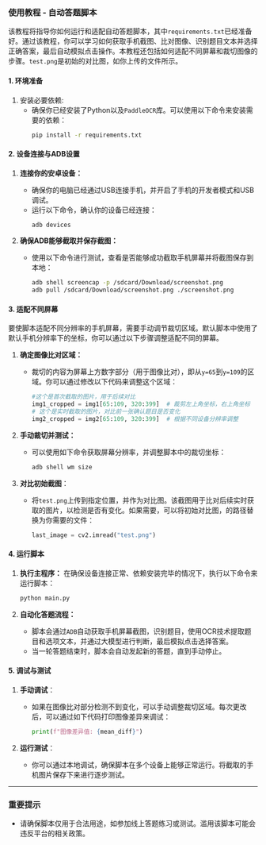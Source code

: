 ### 使用教程 - 自动答题脚本

该教程将指导你如何运行和适配自动答题脚本，其中`requirements.txt`已经准备好。通过该教程，你可以学习如何获取手机截图、比对图像、识别题目文本并选择正确答案，最后自动模拟点击操作。本教程还包括如何适配不同屏幕和裁切图像的步骤。`test.png`是初始的对比图，如你上传的文件所示。

#### 1. 环境准备

1. 安装必要依赖:
   - 确保你已经安装了Python以及`PaddleOCR`库。可以使用以下命令来安装需要的依赖：
     ```bash
     pip install -r requirements.txt
     ```

#### 2. 设备连接与ADB设置

1. **连接你的安卓设备：**
   - 确保你的电脑已经通过USB连接手机，并开启了手机的开发者模式和USB调试。
   - 运行以下命令，确认你的设备已经连接：
     ```bash
     adb devices
     ```

2. **确保ADB能够截取并保存截图：**
   - 使用以下命令进行测试，查看是否能够成功截取手机屏幕并将截图保存到本地：
     ```bash
     adb shell screencap -p /sdcard/Download/screenshot.png
     adb pull /sdcard/Download/screenshot.png ./screenshot.png
     ```

#### 3. 适配不同屏幕

要使脚本适配不同分辨率的手机屏幕，需要手动调节裁切区域。默认脚本中使用了默认手机分辨率下的坐标，你可以通过以下步骤调整适配不同的屏幕。

1. **确定图像比对区域：**
   - 裁切的内容为屏幕上方数字部分（用于图像比对），即从`y=65`到`y=109`的区域。你可以通过修改以下代码来调整这个区域：
     ```python
     #这个是首次截取的图片，用于后续对比
     img1_cropped = img1[65:109, 320:399]  # 裁剪左上角坐标，右上角坐标
     # 这个是实时截取的图片，对比前一张确认题目是否变化
     img2_cropped = img2[65:109, 320:399]  # 根据不同设备分辨率调整
     ```
   
2. **手动裁切并测试：**
   - 可以使用如下命令获取屏幕分辨率，并调整脚本中的裁切坐标：
     ```bash
     adb shell wm size
     ```

3. **对比初始截图**：
   - 将`test.png`上传到指定位置，并作为对比图。该截图用于比对后续实时获取的图片，以检测是否有变化。如果需要，可以将初始对比图，的路径替换为你需要的文件：
     ```python
     last_image = cv2.imread("test.png")
     ```

#### 4. 运行脚本

1. **执行主程序：**
   在确保设备连接正常、依赖安装完毕的情况下，执行以下命令来运行脚本：
   ```bash
   python main.py
   ```

2. **自动化答题流程：**
   - 脚本会通过`ADB`自动获取手机屏幕截图，识别题目，使用OCR技术提取题目和选项文本，并通过大模型进行判断，最后模拟点击选择答案。
   - 当一轮答题结束时，脚本会自动发起新的答题，直到手动停止。

#### 5. 调试与测试

1. **手动调试**：
   - 如果在图像比对部分检测不到变化，可以手动调整裁切区域。每次更改后，可以通过如下代码打印图像差异来调试：
     ```python
     print(f"图像差异值: {mean_diff}")
     ```
   
2. **运行测试**：
   - 你可以通过本地调试，确保脚本在多个设备上能够正常运行。将截取的手机图片保存下来进行逐步测试。

---

### 重要提示

- 请确保脚本仅用于合法用途，如参加线上答题练习或测试。滥用该脚本可能会违反平台的相关政策。